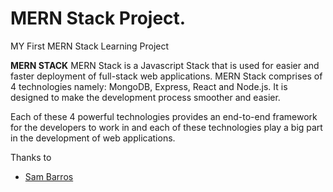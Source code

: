 # MERN Stack Project.

MY First MERN Stack Learning Project

**MERN STACK**
 MERN Stack is a Javascript Stack that is used for easier and faster deployment of full-stack web applications. MERN Stack comprises of 4 technologies namely: MongoDB, Express, React and Node.js. It is designed to make the development process smoother and easier.

Each of these 4 powerful technologies provides an end-to-end framework for the developers to work in and each of these technologies play a big part in the development of web applications.

Thanks to 
* [Sam Barros](https://github.com/samaronybarros)
